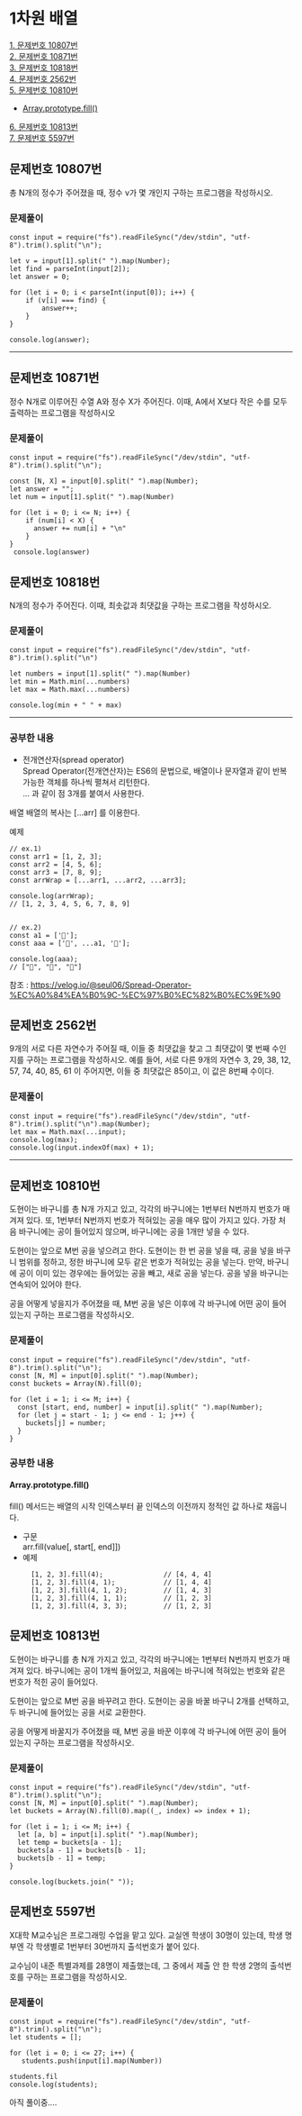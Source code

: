 # 1차원 배열

[1. 문제번호 10807번](#문제번호-10807번)  
[2. 문제번호 10871번](#문제번호-10871번)  
[3. 문제번호 10818번](#문제번호-10818번)  
[4. 문제번호 2562번](#문제번호-2562번)  
[5. 문제번호 10810번](#문제번호-10810번)  
* [Array.prototype.fill()](Array.prototype.fill())  
  
[6. 문제번호 10813번](#문제번호-1081#번)  
[7. 문제번호 5597번](#문제번호-5597번)  
  

## 문제번호 10807번
총 N개의 정수가 주어졌을 때, 정수 v가 몇 개인지 구하는 프로그램을 작성하시오.  

### 문제풀이

```
const input = require("fs").readFileSync("/dev/stdin", "utf-8").trim().split("\n");

let v = input[1].split(" ").map(Number);
let find = parseInt(input[2]);
let answer = 0;

for (let i = 0; i < parseInt(input[0]); i++) {
    if (v[i] === find) {
        answer++;
    }
}

console.log(answer);
```
***  

## 문제번호 10871번
  정수 N개로 이루어진 수열 A와 정수 X가 주어진다. 이때, A에서 X보다 작은 수를 모두 출력하는 프로그램을 작성하시오

### 문제풀이
```
const input = require("fs").readFileSync("/dev/stdin", "utf-8").trim().split("\n");

const [N, X] = input[0].split(" ").map(Number);
let answer = "";
let num = input[1].split(" ").map(Number)

for (let i = 0; i <= N; i++) {
    if (num[i] < X) {
      answer += num[i] + "\n"
    }
}
 console.log(answer)
```
## 문제번호 10818번
  N개의 정수가 주어진다. 이때, 최솟값과 최댓값을 구하는 프로그램을 작성하시오.

### 문제풀이
```
const input = require("fs").readFileSync("/dev/stdin", "utf-8").trim().split("\n")

let numbers = input[1].split(" ").map(Number)
let min = Math.min(...numbers)
let max = Math.max(...numbers)

console.log(min + " " + max)
```
***

### 공부한 내용
* 전개연산자(spread operator)   
Spread Operator(전개연산자)는 ES6의 문법으로, 배열이나 문자열과 같이 반복가능한 객체를 하나씩 펼쳐서 리턴한다.  
... 과 같이 점 3개를 붙여서 사용한다.  

배열
배열의 복사는 [...arr] 를 이용한다.  

예제  
```
// ex.1)
const arr1 = [1, 2, 3];
const arr2 = [4, 5, 6];
const arr3 = [7, 8, 9];
const arrWrap = [...arr1, ...arr2, ...arr3];

console.log(arrWrap); 
// [1, 2, 3, 4, 5, 6, 7, 8, 9]


// ex.2)
const a1 = ['🍋'];
const aaa = ['🍏', ...a1, '🍎'];

console.log(aaa); 
// ["🍏", "🍋", "🍎"]
```
참조 : https://velog.io/@seul06/Spread-Operator-%EC%A0%84%EA%B0%9C-%EC%97%B0%EC%82%B0%EC%9E%90

## 문제번호 2562번
9개의 서로 다른 자연수가 주어질 때, 이들 중 최댓값을 찾고 그 최댓값이 몇 번째 수인지를 구하는 프로그램을 작성하시오.
예를 들어, 서로 다른 9개의 자연수
3, 29, 38, 12, 57, 74, 40, 85, 61
이 주어지면, 이들 중 최댓값은 85이고, 이 값은 8번째 수이다.

### 문제풀이

```
const input = require("fs").readFileSync("/dev/stdin", "utf-8").trim().split("\n").map(Number);
let max = Math.max(...input);
console.log(max);
console.log(input.indexOf(max) + 1);
```
***

## 문제번호 10810번
도현이는 바구니를 총 N개 가지고 있고, 각각의 바구니에는 1번부터 N번까지 번호가 매겨져 있다. 또, 1번부터 N번까지 번호가 적혀있는 공을 매우 많이 가지고 있다. 가장 처음 바구니에는 공이 들어있지 않으며, 바구니에는 공을 1개만 넣을 수 있다.

도현이는 앞으로 M번 공을 넣으려고 한다. 도현이는 한 번 공을 넣을 때, 공을 넣을 바구니 범위를 정하고, 정한 바구니에 모두 같은 번호가 적혀있는 공을 넣는다. 만약, 바구니에 공이 이미 있는 경우에는 들어있는 공을 빼고, 새로 공을 넣는다. 공을 넣을 바구니는 연속되어 있어야 한다.

공을 어떻게 넣을지가 주어졌을 때, M번 공을 넣은 이후에 각 바구니에 어떤 공이 들어 있는지 구하는 프로그램을 작성하시오.

### 문제풀이
```
const input = require("fs").readFileSync("/dev/stdin", "utf-8").trim().split("\n");
const [N, M] = input[0].split(" ").map(Number);
const buckets = Array(N).fill(0);

for (let i = 1; i <= M; i++) {
  const [start, end, number] = input[i].split(" ").map(Number);
  for (let j = start - 1; j <= end - 1; j++) {
    buckets[j] = number;
  }
}
```

### 공부한 내용
#### Array.prototype.fill()
fill() 메서드는 배열의 시작 인덱스부터 끝 인덱스의 이전까지 정적인 값 하나로 채웁니다.  
  
 * 구문  
  arr.fill(value[, start[, end]])
 * 예제  
   ```  
     [1, 2, 3].fill(4);               // [4, 4, 4]  
     [1, 2, 3].fill(4, 1);            // [1, 4, 4]  
     [1, 2, 3].fill(4, 1, 2);         // [1, 4, 3]  
     [1, 2, 3].fill(4, 1, 1);         // [1, 2, 3]  
     [1, 2, 3].fill(4, 3, 3);         // [1, 2, 3]
   ```
   
## 문제번호 10813번
도현이는 바구니를 총 N개 가지고 있고, 각각의 바구니에는 1번부터 N번까지 번호가 매겨져 있다. 바구니에는 공이 1개씩 들어있고, 처음에는 바구니에 적혀있는 번호와 같은 번호가 적힌 공이 들어있다.

도현이는 앞으로 M번 공을 바꾸려고 한다. 도현이는 공을 바꿀 바구니 2개를 선택하고, 두 바구니에 들어있는 공을 서로 교환한다.

공을 어떻게 바꿀지가 주어졌을 때, M번 공을 바꾼 이후에 각 바구니에 어떤 공이 들어있는지 구하는 프로그램을 작성하시오. 

### 문제풀이
```
const input = require("fs").readFileSync("/dev/stdin", "utf-8").trim().split("\n");
const [N, M] = input[0].split(" ").map(Number);
let buckets = Array(N).fill(0).map((_, index) => index + 1);

for (let i = 1; i <= M; i++) {
  let [a, b] = input[i].split(" ").map(Number);
  let temp = buckets[a - 1];
  buckets[a - 1] = buckets[b - 1];
  buckets[b - 1] = temp;
}

console.log(buckets.join(" "));

```

## 문제번호 5597번
X대학 M교수님은 프로그래밍 수업을 맡고 있다. 교실엔 학생이 30명이 있는데, 학생 명부엔 각 학생별로 1번부터 30번까지 출석번호가 붙어 있다.

교수님이 내준 특별과제를 28명이 제출했는데, 그 중에서 제출 안 한 학생 2명의 출석번호를 구하는 프로그램을 작성하시오.  

### 문제풀이
```
const input = require("fs").readFileSync("/dev/stdin", "utf-8").trim().split("\n");
let students = [];

for (let i = 0; i <= 27; i++) {
   students.push(input[i].map(Number))

students.fil
console.log(students);
```
아직 풀이중....